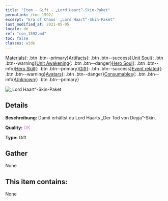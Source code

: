 ```yaml
---
title: "Item - Gift - „Lord Haart“-Skin-Paket"
permalink: /con_1592/
excerpt: "Era of Chaos  „Lord Haart“-Skin-Paket"
last_modified_at: 2021-05-05
locale: de
ref: "con_1592.md"
toc: false
classes: wide
---
```

 [Materials](/ItemsDE/){: .btn .btn--primary}[Artifacts](/ItemsDE/Artifacts/){: .btn .btn--success}[Unit Soul](/ItemsDE/UnitSoul/){: .btn .btn--warning}[Unit Awakening](/ItemsDE/UnitAwakening/){: .btn .btn--danger}[Hero Soul](/ItemsDE/HeroSoul/){: .btn .btn--info}[Hero Skill](/ItemsDE/HeroSkill/){: .btn .btn--primary}[Gift](/ItemsDE/Gift/){: .btn .btn--success}[Event related](/ItemsDE/Events/){: .btn .btn--warning}[Avatars](/ItemsDE/Avatars/){: .btn .btn--danger}[Consumables](/ItemsDE/Consumables/){: .btn .btn--info}[Unknown](/ItemsDE/Unknown/){: .btn .btn--primary}

 ![„Lord Haart“-Skin-Paket](/images/t/i_907204.png)

## Details
 **Beschreibung:** Damit erhältst du Lord Haarts „Der Tod von Deyja“-Skin.

 **Quality:** <span style="color: #DA70D6">OK</span>

 **Type:** Gift

## Gather

  None

## This item contains:

  None

